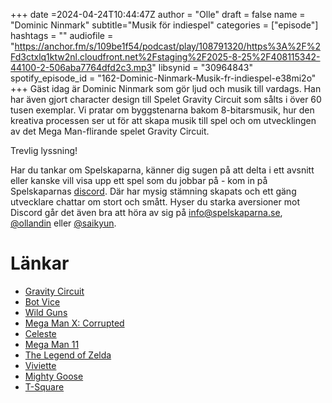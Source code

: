 +++
date =2024-04-24T10:44:47Z
author = "Olle"
draft = false 
name = "Dominic Ninmark"
subtitle="Musik för indiespel"
categories = ["episode"]
hashtags = ""
audiofile = "https://anchor.fm/s/109be1f54/podcast/play/108791320/https%3A%2F%2Fd3ctxlq1ktw2nl.cloudfront.net%2Fstaging%2F2025-8-25%2F408115342-44100-2-506aba7764dfd2c3.mp3"
libsynid = "30964843"
spotify_episode_id = "162-Dominic-Ninmark-Musik-fr-indiespel-e38mi2o"
+++
Gäst idag är Dominic Ninmark som gör ljud och musik till vardags. Han har även gjort character design till Spelet Gravity Circuit som sålts i över 60 tusen exemplar. Vi pratar om byggstenarna bakom 8-bitarsmusik, hur den kreativa processen ser ut för att skapa musik till spel och om utvecklingen av det Mega Man-flirande spelet Gravity Circuit.

Trevlig lyssning!

Har du tankar om Spelskaparna, känner dig sugen på att delta i ett avsnitt eller kanske vill visa upp ett spel som du jobbar på - kom in på Spelskaparnas [discord](https://discord.gg/hBHEXss). Där har mysig stämning skapats och ett gäng utvecklare chattar om stort och smått. Hyser du starka aversioner mot Discord går det även bra att höra av sig på info@spelskaparna.se, [@ollandin](https://twitter.com/ollelandin) eller [@saikyun](https://twitter.com/Saikyun).

# Länkar
* [Gravity Circuit](https://www.youtube.com/watch?v=hnwIQ3hpDTk)
* [Bot Vice](https://www.youtube.com/watch?v=v8Bebt2wiVY)
* [Wild Guns](https://www.youtube.com/watch?v=z4i1k5lfwzc)
* [Mega Man X: Corrupted](https://megamanfanon.fandom.com/wiki/Mega_Man_X:_Corrupted)
* [Celeste]( https://www.youtube.com/watch?v=70d9irlxiB4)
* [Mega Man 11](https://www.youtube.com/watch?v=HIBiu1UTgEw)
* [The Legend of Zelda](https://www.youtube.com/watch?v=6g2vk8Gudqs)
* [Viviette](https://www.youtube.com/watch?v=mOqQWXtnOeE)
* [Mighty Goose](https://www.youtube.com/watch?v=S6rqwylo2ao)
* [T-Square](https://www.youtube.com/watch?v=FZaUPGjjA4c)
